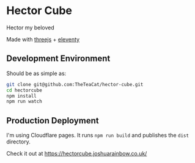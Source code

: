 # Hector Cube

Hector my beloved

Made with [threejs](https://threejs.org/) + [eleventy](https://www.11ty.dev/)



## Development Environment

Should be as simple as:

```bash
git clone git@github.com:TheTeaCat/hector-cube.git
cd hectorcube
npm install
npm run watch
```



## Production Deployment

I'm using Cloudflare pages. It runs `npm run build` and publishes the `dist` directory.

Check it out at https://hectorcube.joshuarainbow.co.uk/
